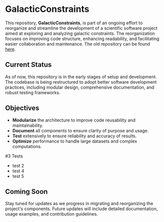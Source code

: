 # GalacticConstraints

This repository, **GalacticConstraints**, is part of an ongoing effort to reorganize and streamline the development of a scientific software project aimed at exploring and analyzing galactic constraints. The reorganization focuses on improving code structure, enhancing readability, and facilitating easier collaboration and maintenance.   The old repository can be found [here](https://github.com/mbogden/galaxyJSPAM.git).

## Current Status

As of now, this repository is in the early stages of setup and development. The codebase is being restructured to adopt better software development practices, including modular design, comprehensive documentation, and robust testing frameworks.

## Objectives

- **Modularize** the architecture to improve code reusability and maintainability.
- **Document** all components to ensure clarity of purpose and usage.
- **Test** extensively to ensure reliability and accuracy of results.
- **Optimize** performance to handle large datasets and complex computations.

#3 Tests
- test 2
- test 4
- test 5

## Coming Soon

Stay tuned for updates as we progress in migrating and reorganizing the project's components. Future updates will include detailed documentation, usage examples, and contribution guidelines.
